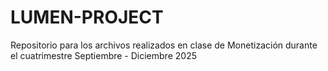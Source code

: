 # LUMEN-PROJECT
Repositorio para los archivos realizados en clase de Monetización durante el cuatrimestre Septiembre - Diciembre  2025
